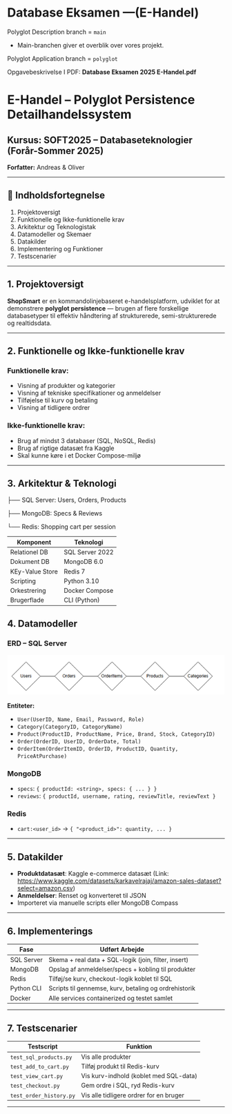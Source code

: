 # Database Eksamen —(E-Handel)
Polyglot Description branch = `main`

- Main-branchen giver et overblik over vores projekt.

Polyglot Application branch = `polyglot`




Opgavebeskrivelse I PDF: **Database Eksamen 2025 E-Handel.pdf**


# E-Handel – Polyglot Persistence Detailhandelssystem

## Kursus: SOFT2025 – Databaseteknologier (Forår-Sommer 2025)
**Forfatter:** Andreas & Oliver

---

## 📖 Indholdsfortegnelse

1. Projektoversigt  
2. Funktionelle og Ikke-funktionelle krav  
3. Arkitektur og Teknologistak  
4. Datamodeller og Skemaer  
5. Datakilder  
6. Implementering og Funktioner  
7. Testscenarier  

---

## 1. Projektoversigt

**ShopSmart** er en kommandolinjebaseret e-handelsplatform, udviklet for at demonstrere **polyglot persistence** — brugen af flere forskellige databasetyper til effektiv håndtering af strukturerede, semi-strukturerede og realtidsdata.

---

## 2. Funktionelle og Ikke-funktionelle krav

### Funktionelle krav:
- Visning af produkter og kategorier  
- Visning af tekniske specifikationer og anmeldelser  
- Tilføjelse til kurv og betaling  
- Visning af tidligere ordrer  

### Ikke-funktionelle krav:
- Brug af mindst 3 databaser (SQL, NoSQL, Redis)  
- Brug af rigtige datasæt fra Kaggle  
- Skal kunne køre i et Docker Compose-miljø

---

## 3. Arkitektur & Teknologi
├── SQL Server: Users, Orders, Products

├── MongoDB: Specs & Reviews

└── Redis: Shopping cart per session


| Komponent         | Teknologi           |
|-------------------|---------------------|
| Relationel DB     | SQL Server 2022     |
| Dokument DB       | MongoDB 6.0         |
| KEy-Value Store   | Redis 7             |
| Scripting         | Python 3.10         |
| Orkestrering      | Docker Compose      |
| Brugerflade       | CLI (Python)        |


## 4. Datamodeller

### ERD – SQL Server

![ERD](./images/image.png)

**Entiteter:**
- `User(UserID, Name, Email, Password, Role)`
- `Category(CategoryID, CategoryName)`
- `Product(ProductID, ProductName, Price, Brand, Stock, CategoryID)`
- `Order(OrderID, UserID, OrderDate, Total)`
- `OrderItem(OrderItemID, OrderID, ProductID, Quantity, PriceAtPurchase)`

### MongoDB
- `specs`: `{ productId: <string>, specs: { ... } }`
- `reviews`: `{ productId, username, rating, reviewTitle, reviewText }`

### Redis
- `cart:<user_id>` → `{ "<product_id>": quantity, ... }`

---

## 5. Datakilder

- **Produktdatasæt**: Kaggle e-commerce datasæt (Link: https://www.kaggle.com/datasets/karkavelrajaj/amazon-sales-dataset?select=amazon.csv)
- **Anmeldelser**: Renset og konverteret til JSON  
- Importeret via manuelle scripts eller MongoDB Compass

---

## 6. Implementerings

| Fase         | Udført Arbejde                                            |
|--------------|------------------------------------------------------------|
| SQL Server   | Skema + real data + SQL-logik (join, filter, insert)       |
| MongoDB      | Opslag af anmeldelser/specs + kobling til produkter        |
| Redis        | Tilføj/se kurv, checkout-logik koblet til SQL              |
| Python CLI   | Scripts til gennemse, kurv, betaling og ordrehistorik      |
| Docker       | Alle services containerized og testet samlet               |

---

## 7. Testscenarier

| Testscript                | Funktion                                    |
|---------------------------|---------------------------------------------|
| `test_sql_products.py`    | Vis alle produkter                          |
| `test_add_to_cart.py`     | Tilføj produkt til Redis-kurv               |
| `test_view_cart.py`       | Vis kurv-indhold (koblet med SQL-data)      |
| `test_checkout.py`        | Gem ordre i SQL, ryd Redis-kurv             |
| `test_order_history.py`   | Vis alle tidligere ordrer for en bruger     |

---
